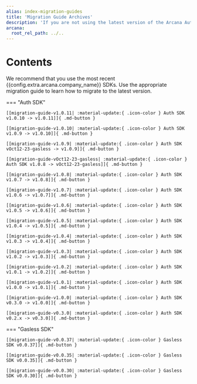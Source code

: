 ```yaml
---
alias: index-migration-guides
title: 'Migration Guide Archives'
description: 'If you are not using the latest version of the Arcana Auth SDK, we strongly recommend that you migrate to the latest release.'
arcana:
  root_rel_path: ../..
---
```


# Contents

We recommend that you use the most recent {{config.extra.arcana.company_name}} SDKs. Use the appropriate migration guide to learn how to migrate to the latest version.

=== "Auth SDK"

    [[migration-guide-v1.0.11| :material-update:{ .icon-color } Auth SDK v1.0.10 -> v1.0.11]]{ .md-button }

    [[migration-guide-v1.0.10| :material-update:{ .icon-color } Auth SDK v1.0.9 -> v1.0.10]]{ .md-button }

    [[migration-guide-v1.0.9| :material-update:{ .icon-color } Auth SDK vOct12-23-gasless -> v1.0.9]]{ .md-button }

    [[migration-guide-vOct12-23-gasless| :material-update:{ .icon-color } Auth SDK v1.0.8 -> vOct12-23-gasless]]{ .md-button }

    [[migration-guide-v1.0.8| :material-update:{ .icon-color } Auth SDK v1.0.7 -> v1.0.8]]{ .md-button }

    [[migration-guide-v1.0.7| :material-update:{ .icon-color } Auth SDK v1.0.6 -> v1.0.7]]{ .md-button }

    [[migration-guide-v1.0.6| :material-update:{ .icon-color } Auth SDK v1.0.5 -> v1.0.6]]{ .md-button }

    [[migration-guide-v1.0.5| :material-update:{ .icon-color } Auth SDK v1.0.4 -> v1.0.5]]{ .md-button }

    [[migration-guide-v1.0.4| :material-update:{ .icon-color } Auth SDK v1.0.3 -> v1.0.4]]{ .md-button }

    [[migration-guide-v1.0.3| :material-update:{ .icon-color } Auth SDK v1.0.2 -> v1.0.3]]{ .md-button }

    [[migration-guide-v1.0.2| :material-update:{ .icon-color } Auth SDK v1.0.1 -> v1.0.2]]{ .md-button }

    [[migration-guide-v1.0.1| :material-update:{ .icon-color } Auth SDK v1.0.0 -> v1.0.1]]{ .md-button }

    [[migration-guide-v1.0.0| :material-update:{ .icon-color } Auth SDK v0.3.0 -> v1.0.0]]{ .md-button }

    [[migration-guide-v0.3.0| :material-update:{ .icon-color } Auth SDK v0.2.x -> v0.3.0]]{ .md-button }

=== "Gasless SDK"

    [[migration-guide-v0.0.37| :material-update:{ .icon-color } Gasless SDK v0.0.37]]{ .md-button }

    [[migration-guide-v0.0.35| :material-update:{ .icon-color } Gasless SDK v0.0.35]]{ .md-button }

    [[migration-guide-v0.0.30| :material-update:{ .icon-color } Gasless SDK v0.0.30]]{ .md-button }

